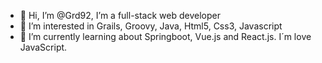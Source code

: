 - 👋 Hi, I’m @Grd92, I’m a full-stack web developer
- 👀 I’m interested in Grails, Groovy, Java, Html5, Css3, Javascript
- 🌱 I’m currently learning about Springboot, Vue.js and React.js. I´m love JavaScript.

<!---

- 💞️ I’m looking to collaborate on ...
- 📫 How to reach me ...


Grd92/Grd92 is a ✨ special ✨ repository because its `README.md` (this file) appears on your GitHub profile.
You can click the Preview link to take a look at your changes.
--->
